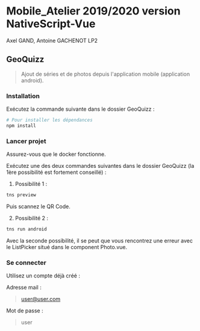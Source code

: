 # Mobile_Atelier 2019/2020 version NativeScript-Vue

Axel GAND, Antoine GACHENOT LP2

## GeoQuizz

> Ajout de séries et de photos depuis l'application mobile (application android).

### Installation

Exécutez la commande suivante dans le dossier GeoQuizz :

``` bash
# Pour installer les dépendances
npm install
```

### Lancer projet

Assurez-vous que le docker fonctionne.

Exécutez une des deux commandes suivantes dans le dossier GeoQuizz (la 1ère possibilité est fortement conseillé) :

1. Possibilité 1 :

``` bash
tns preview
```
Puis scannez le QR Code.

2. Possibilité 2 :

``` bash
tns run android
```

Avec la seconde possibilité, il se peut que vous rencontrez une erreur avec le ListPicker situé dans le component Photo.vue.

### Se connecter

Utilisez un compte déjà créé :

Adresse mail :
> user@user.com

Mot de passe :
> user